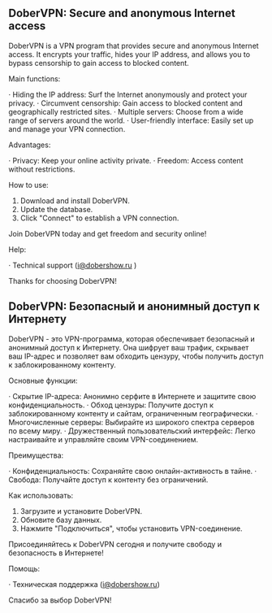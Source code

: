 ## DoberVPN: Secure and anonymous Internet access

DoberVPN is a VPN program that provides secure and anonymous Internet access. It encrypts your traffic, hides your IP address, and allows you to bypass censorship to gain access to blocked content.

Main functions:

· Hiding the IP address: Surf the Internet anonymously and protect your privacy.
· Circumvent censorship: Gain access to blocked content and geographically restricted sites.
· Multiple servers: Choose from a wide range of servers around the world.
· User-friendly interface: Easily set up and manage your VPN connection.

Advantages:

· Privacy: Keep your online activity private.
· Freedom: Access content without restrictions.

How to use:

1. Download and install DoberVPN.
2. Update the database.
3. Click "Connect" to establish a VPN connection.

Join DoberVPN today and get freedom and security online!

Help:

· Technical support (i@dobershow.ru )

Thanks for choosing DoberVPN!


## DoberVPN: Безопасный и анонимный доступ к Интернету

DoberVPN - это  VPN-программа, которая обеспечивает безопасный и анонимный доступ к Интернету. Она шифрует ваш трафик, скрывает ваш IP-адрес и позволяет вам обходить цензуру, чтобы получить доступ к заблокированному контенту.

Основные функции:

· Скрытие IP-адреса: Анонимно серфите в Интернете и защитите свою конфиденциальность.
· Обход цензуры: Получите доступ к заблокированному контенту и сайтам, ограниченным географически.
· Многочисленные серверы: Выбирайте из широкого спектра серверов по всему миру.
· Дружественный пользовательский интерфейс: Легко настраивайте и управляйте своим VPN-соединением.

Преимущества:

· Конфиденциальность: Сохраняйте свою онлайн-активность в тайне.
· Свобода: Получайте доступ к контенту без ограничений.

Как использовать:

1. Загрузите и установите DoberVPN.
2. Обновите базу данных.
3. Нажмите "Подключиться", чтобы установить VPN-соединение.

Присоединяйтесь к DoberVPN сегодня и получите свободу и безопасность в Интернете!

Помощь:

· Техническая поддержка (i@dobershow.ru)

Спасибо за выбор DoberVPN!
